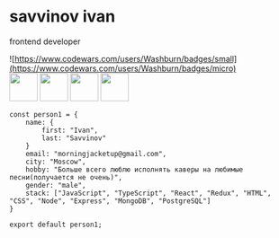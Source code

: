 <h1>savvinov ivan</h1>
frontend developer

<br/>

![https://www.codewars.com/users/Washburn/badges/small](https://www.codewars.com/users/Washburn/badges/micro)<br/>
<img src="https://user-images.githubusercontent.com/74038190/212257454-16e3712e-945a-4ca2-b238-408ad0bf87e6.gif" width="50" height="50">
<img src="https://user-images.githubusercontent.com/74038190/212257467-871d32b7-e401-42e8-a166-fcfd7baa4c6b.gif" width="50" height="50">
<img src="https://user-images.githubusercontent.com/74038190/212257460-738ff738-247f-4445-a718-cdd0ca76e2db.gif" width="50" height="50">
<img src="https://user-images.githubusercontent.com/74038190/238200441-1a797f46-efe4-41e6-9e75-5303e1bbcbfa.gif" width="50" height="50">



```
const person1 = {
    name: {
        first: "Ivan",
        last: "Savvinov"
    }
    email: "morningjacketup@gmail.com",
    city: "Moscow",
    hobby: "Больше всего люблю исполнять каверы на любимые песни(получается не очень)",
    gender: "male",
    stack: ["JavaScript", "TypeScript", "React", "Redux", "HTML", "CSS", "Node", "Express", "MongoDB", "PostgreSQL"]
}

export default person1;
```
